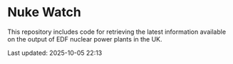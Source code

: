 # Nuke Watch

This repository includes code for retrieving the latest information available on the output of EDF nuclear power plants in the UK.

Last updated: 2025-10-05 22:13